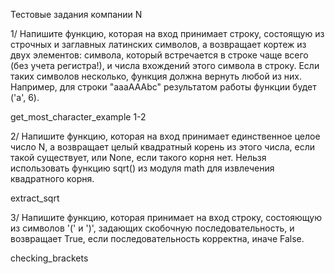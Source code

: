 Тестовые задания компании N

   1/ Напишите функцию, которая на вход принимает строку, 
состоящую из строчных и заглавных латинских символов, а возвращает 
кортеж из двух элементов: символа, который встречается в строке чаще
всего (без учета регистра!), и числа вхождений этого символа в строку.
Если таких символов несколько, функция должна вернуть любой из них.
Например, для строки "aaaAAAbc" результатом работы функции будет
('a', 6).

   get_most_character_example 1-2
   
   2/ Напишите функцию, которая на вход принимает единственное целое
число N, а возвращает целый квадратный корень из этого числа, если
такой существует, или None, если такого корня нет. Нельзя использовать
функцию sqrt() из модуля math для извлечения квадратного корня.

   extract_sqrt
    
   3/ Напишите функцию, которая принимает на вход строку, состояющую
из символов '(' и ')', задающих скобочную последовательность, и
возвращает True, если последовательность корректна, иначе False.

   checking_brackets

